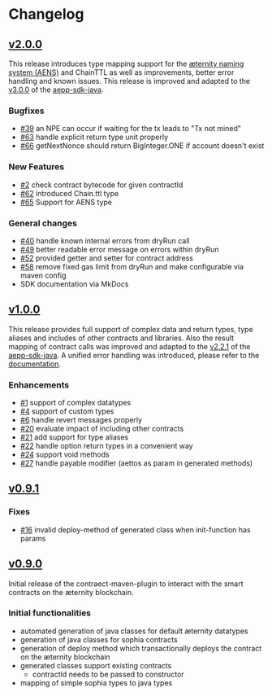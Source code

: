 # Changelog

## [v2.0.0](https://github.com/kryptokrauts/contraect-maven-plugin/releases/tag/v2.0.0)

This release introduces type mapping support for the [æternity naming system (AENS)](https://aeternity.com/protocol/AENS.html) and ChainTTL as well as improvements, better error handling and known issues. This release is improved and adapted to the [v3.0.0](https://github.com/kryptokrauts/aepp-sdk-java/releases/tag/v3.0.0) of the [aepp-sdk-java](https://github.com/kryptokrauts/aepp-sdk-java).

### Bugfixes
- [#39](https://github.com/kryptokrauts/contraect-maven-plugin/issues/39) an NPE can occur if waiting for the tx leads to "Tx not mined"
- [#63](https://github.com/kryptokrauts/contraect-maven-plugin/issues/63) handle explicit return type unit properly
- [#66](https://github.com/kryptokrauts/contraect-maven-plugin/issues/66) getNextNonce should return BigInteger.ONE if account doesn't exist

### New Features
- [#2](https://github.com/kryptokrauts/contraect-maven-plugin/issues/2) check contract bytecode for given contractId 
- [#62](https://github.com/kryptokrauts/contraect-maven-plugin/issues/62) introduced Chain.ttl type
- [#65](https://github.com/kryptokrauts/contraect-maven-plugin/issues/65) Support for AENS type

### General changes
- [#40](https://github.com/kryptokrauts/contraect-maven-plugin/issues/40) handle known internal errors from dryRun call
- [#49](https://github.com/kryptokrauts/contraect-maven-plugin/issues/49) better readable error message on errors within dryRun
- [#52](https://github.com/kryptokrauts/contraect-maven-plugin/issues/52) provided getter and setter for contract address
- [#58](https://github.com/kryptokrauts/contraect-maven-plugin/issues/58) remove fixed gas limit from dryRun and make configurable via maven config
- SDK documentation via MkDocs

## [v1.0.0](https://github.com/kryptokrauts/contraect-maven-plugin/releases/tag/v1.0.0)

This release provides full support of complex data and return types, type aliases and includes of other contracts and libraries. Also the result mapping of contract calls was improved and adapted to the [v2.2.1](https://github.com/kryptokrauts/aepp-sdk-java/releases/tag/v2.2.1) of the [aepp-sdk-java](https://github.com/kryptokrauts/aepp-sdk-java). A unified error handling was introduced, please refer to the [documentation](https://kryptokrauts.gitbook.io/contraect-maven-plugin/use-the-plugin/plugin-execution/error-codes).

### Enhancements
- [#1](https://github.com/kryptokrauts/contraect-maven-plugin/issues/1) support of complex datatypes
- [#4](https://github.com/kryptokrauts/contraect-maven-plugin/issues/4) support of custom types
- [#6](https://github.com/kryptokrauts/contraect-maven-plugin/issues/6) handle revert messages properly
- [#20](https://github.com/kryptokrauts/contraect-maven-plugin/issues/20) evaluate impact of including other contracts
- [#21](https://github.com/kryptokrauts/contraect-maven-plugin/issues/21) add support for type aliases
- [#22](https://github.com/kryptokrauts/contraect-maven-plugin/issues/22) handle option return types in a convenient way
- [#24](https://github.com/kryptokrauts/contraect-maven-plugin/issues/24) support void methods
- [#27](https://github.com/kryptokrauts/contraect-maven-plugin/issues/27) handle payable modifier (aettos as param in generated methods)

## [v0.9.1](https://github.com/kryptokrauts/contraect-maven-plugin/releases/tag/v0.9.1)

### Fixes
- [#16](https://github.com/kryptokrauts/contraect-maven-plugin/issues/16) invalid deploy-method of generated class when init-function has params

## [v0.9.0](https://github.com/kryptokrauts/contraect-maven-plugin/releases/tag/v0.9.0)

Initial release of the contraect-maven-plugin to interact with the smart contracts on the æternity blockchain.

### Initial functionalities
- automated generation of java classes for default æternity datatypes
- generation of java classes for sophia contracts
- generation of deploy method which transactionally deploys the contract on the æternity blockchain
- generated classes support existing contracts
   - contractId needs to be passed to constructor
- mapping of simple sophia types to java types